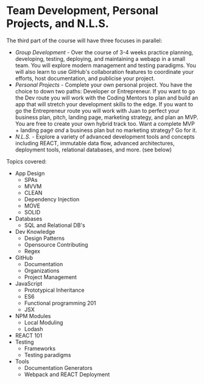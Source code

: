 # Team Development, Personal Projects, and N.L.S.
The third part of the course will have three focuses in parallel:
* _Group Development_ - Over the course of 3-4 weeks practice planning, developing, testing, deploying, and maintaining a webapp in a small team.  You will explore modern management and testing paradigms.  You will also learn to use GitHub's collaboration features to coordinate your efforts, host documentation, and publicise your project.
* _Personal Projects_ - Complete your own personal project.  You have the choice to down two paths: Developer or Entrepreneur.  If you want to go the Dev route you will work with the Coding Mentors to plan and build an app that will stretch your development skills to the edge.  If you want to go the Entrepreneur route you will work with Juan to perfect your business plan, pitch, landing page, marketing strategy, and plan an MVP.  You are free to create your own hybrid track too. Want a complete MVP + landing page _and_ a business plan but no marketing strategy?  Go for it.
* _N.L.S._ - Explore a variety of advanced development tools and concepts including REACT, immutable data flow, advanced architectures, deployment tools, relational databases, and more.  (see below)

Topics covered:
* App Design
    * SPAs
    * MVVM
    * CLEAN
    * Dependency Injection
    * MOVE
    * SOLID
* Databases
    * SQL and Relational DB's
* Dev Knowledge
    * Design Patterns
    * Opensource Contributing
    * Regex
* GitHub
    * Documentation
    * Organizations
    * Project Management
* JavaScript 
    * Prototypical Inheritance
    * ES6
    * Functional programming 201
    * JSX
* NPM Modules
    * Local Moduling
    * Lodash
* REACT 101
* Testing
    * Frameworks
    * Testing paradigms
* Tools
    * Documentation Generators
    * Webpack and REACT Deployment


















